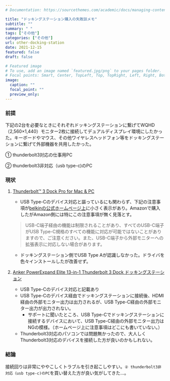 ```yaml
---
# Documentation: https://sourcethemes.com/academic/docs/managing-content/

title: "ドッキングステーション購入の失敗談メモ"
subtitle: ""
summary: " "
tags: ["その他"]
categories: ["その他"]
url: other-docking-station
date: 2021-12-15
featured: false
draft: false

# Featured image
# To use, add an image named `featured.jpg/png` to your pages folder.
# Focal points: Smart, Center, TopLeft, Top, TopRight, Left, Right, BottomLeft, Bottom, BottomRight.
image:
  caption: ""
  focal_point: ""
  preview_only:
---
```




### 前提

下記の2台を必要なときにそれぞれドッキングステーションに繋げてWQHD（2,560×1,440）モニター2枚に接続してデュアルディスプレイ環境にしたかった。キーボードやマウス、その他ワイヤレスヘッドフォン等をドッキングステーションに繋げて外部機器を共用したかった。

① thunderbolt3対応の仕事用PC

② thunderbolt3非対応（usb type-c)のPC

### 現状

1. [Thunderbolt™ 3 Dock Pro for Mac & PC](https://www.belkin.com/jp/business/hubs-and-docks-for-business/docking-stations-for-business/thunderbolt-3-dock-pro/p/p-f4u097/)

   - USB Type-Cのデバイス対応と謳っているにも関わらず、下記の注意事項が[belkinの公式ホームページ上](https://www.belkin.com/jp/business/hubs-and-docks-for-business/docking-stations-for-business/thunderbolt-3-dock-pro/p/p-f4u097/)に小さく表示があり。Amazonで購入したがAmazon側には特にこの注意事項が無く見落とす。

   > USB-C端子経由の機能は制限されることがあり、すべてのUSB-C端子がUSB Type-C規格のすべての機能に対応が可能ではないことがありますので、ご注意ください。また、USB-C端子から外部モニターへの拡張表示に対応しない場合があります。

   - ドッキングステーション側でUSB Type Aが認識しなかった。ドライバを色々インストールしたが改善せず。

2. [Anker PowerExpand Elite 13\-in\-1 Thunderbolt 3 Dock ドッキングステーション](https://www.ankerjapan.com/products/a8396)

   - USB Type-Cのデバイス対応と記載あり
   - USB Type-Cのデバイス経由でドッキングステーションに接続後、HDMI経由の外部モニター出力は出力されるが、USB Type-C経由の外部モニター出力が出力されない。
     - サポートに聞いたところ、USB Type-Cでドッキングステーションに接続するデバイスにおいて、USB Type-C経由の外部モニター出力はNGの模様。（ホームページ上に注意事項はどこにも書いていない。）
   - Thunderbolt3対応のパソコンでは問題無かったので、大人しくThunderbolt3対応のデバイスを接続した方が良いのかもしれない。

### 結論

接続回りは非常にややこしくトラブルを引き起こしやすい。`② thunderbolt3非対応（usb type-c)のPC`を買い替えた方が良い気がしてきた…。

